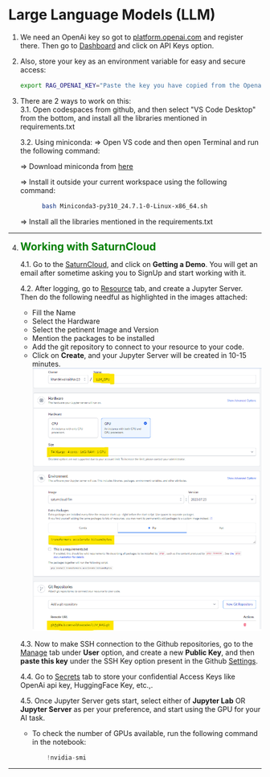 # Large Language Models (LLM)

1. We need an OpenAi key so got to [platform.openai.com](https://platform.openai.com) and register there. Then go to [Dashboard](https://platform.openai.com/assistants) and click on API Keys option.



2. Also, store your key as an environment variable for easy and secure access: 
    ```bash
    export RAG_OPENAI_KEY="Paste the key you have copied from the Openai dashboard"
    ```



3. There are 2 ways to work on this:<br>
3.1. Open codespaces from github, and then select "VS Code Desktop" from the bottom, and install all the libraries mentioned in requirements.txt  


   3.2. Using miniconda:
=> Open VS code and then open Terminal and run the following command:

   => Download miniconda from [here](https://repo.anaconda.com/miniconda/Miniconda3-py310_24.7.1-0-Linux-x86_64.sh)  
    
   => Install it outside your current workspace using the following command:

   ```bash
         bash Miniconda3-py310_24.7.1-0-Linux-x86_64.sh
   ```
   => Install all the libraries mentioned in the requirements.txt

<hr>

4. <b style="color:green; font-size:1.5em"> Working with SaturnCloud </b> <br>

   4.1. Go to the [SaturnCloud](https://saturncloud.io/), and click on <b>Getting a Demo</b>. You will get an email after sometime asking you to SignUp and start working with it. 

   4.2. After logging, go to [Resource](https://app.community.saturnenterprise.io/dash/o/community/resources/jupyterServer) tab, and create a Jupyter Server. Then do the following needful as highlighted in the images attached:
     * Fill the Name
     * Select the Hardware
     * Select the petinent Image and Version
     * Mention the packages to be installed
     * Add the git repository to connect to your resource to your code. 
     * Click on <b>Create</b>, and your Jupyter Server will be created in 10-15 minutes.
    ![alt text](images/saturncloud_beginning.png)

   4.3. Now to make SSH connection to the Github repositories, go to the [Manage](https://app.community.saturnenterprise.io/dash/o/community/user-details/) tab under <b>User</b> option, and create a new <b>Public Key</b>, and then <b>paste this key</b> under the SSH Key option present in the Github <a href="https://github.com/settings/keys">Settings</a>.

   4.4. Go to [Secrets](https://app.community.saturnenterprise.io/dash/o/community/secrets) tab to store your confidential Access Keys like OpenAi api key, HuggingFace Key, etc.,.

   4.5. Once Jupyter Server gets start, select either of <b>Jupyter Lab</b> OR <b>Jupyter Server</b> as per your preference, and start using the GPU for your AI task.
   
   * To check the number of GPUs available, run the following command in the notebook:

     ```python
         !nvidia-smi
     ``` 


<hr>